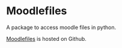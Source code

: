 Moodlefiles
===========

A package to access moodle files in python.

[Moodlefiles](http://github.com/samuelspiza/moodlefiles) is hosted on Github.
